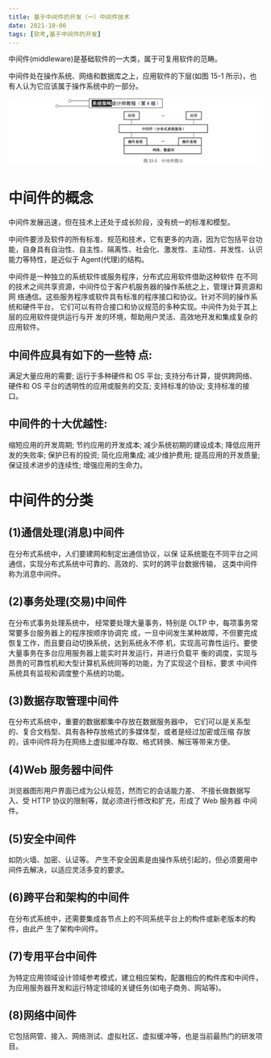 ```yaml
---
title: 基于中间件的开发（一）中间件技术
date: 2021-10-06
tags: [软考,基于中间件的开发]
---
```


中间件(middleware)是基础软件的一大类，属于可复用软件的范畴。

中间件处在操作系统、网络和数据库之上，应用软件的下层(如图 15-1 所示)，也有人认为它应该属于操作系统中的一部分。

![](/images/ruankao/7-1.png)

# 中间件的概念
中间件发展迅速，但在技术上还处于成长阶段，没有统一的标准和模型。

中间件要涉及软件的所有标准、规范和技术，它有更多的内涵，因为它包括平台功能，自身具有自治性、自主性、隔离性、社会化、激发性、主动性、并发性、认识能力等特性，是近似于 Agent(代理)的结构。

中间件是一种独立的系统软件或服务程序，分布式应用软件借助这种软件 在不同的技术之间共享资源，中间件位于客户机服务器的操作系统之上，管理计算资源和网 络通信。这些服务程序或软件具有标准的程序接口和协议。针对不同的操作系统和硬件平台， 它们可以有符合接口和协议规范的多种实现。中间件为处于其上层的应用软件提供运行与开 发的环境，帮助用户灵活、高效地开发和集成复杂的应用软件。


## 中间件应具有如下的一些特 点:
满足大量应用的需要; 
运行于多种硬件和 OS 平台;
支持分布计算，提供跨网络、硬件和 OS 平台的透明性的应用或服务的交互; 
支持标准的协议;
支持标准的接口。

## 中间件的十大优越性:
缩短应用的开发周期;
节约应用的开发成本;
减少系统初期的建设成本;
降低应用开发的失败率; 
保护已有的投资; 
简化应用集成; 
减少维护费用; 
提高应用的开发质量; 
保证技术进步的连续性; 
增强应用的生命力。

# 中间件的分类

## (1)通信处理(消息)中间件
在分布式系统中，人们要建网和制定出通信协议，以保 证系统能在不同平台之间通信，实现分布式系统中可靠的、高效的、实时的跨平台数据传输， 这类中间件称为消息中间件。

## (2)事务处理(交易)中间件
在分布式事务处理系统中， 经常要处理大量事务，特别是 OLTP 中，每项事务常常要多台服务器上的程序按顺序协调完 成，一旦中间发生某种故障，不但要完成恢复工作，而且要自动切换系统，达到系统永不停 机，实现高可靠性运行。要使大量事务在多台应用服务器上能实时并发运行，并进行负载平 衡的调度，实现与昂贵的可靠性机和大型计算机系统同等的功能，为了实现这个目标，要求 中间件系统具有监视和调度整个系统的功能。

## (3)数据存取管理中间件
在分布式系统中，重要的数据都集中存放在数据服务器中， 它们可以是关系型的、复合文档型、具有各种存放格式的多媒体型，或者是经过加密或压缩 存放的，该中间件将为在网络上虚拟缓冲存取、格式转换、解压等带来方便。

## (4)Web 服务器中间件
浏览器图形用户界面已成为公认规范，然而它的会话能力差、 不擅长做数据写入、受 HTTP 协议的限制等，就必须进行修改和扩充，形成了 Web 服务器 中间件。

## (5)安全中间件

如防火墙、加密、认证等。
产生不安全因素是由操作系统引起的，但必须要用中间件去解决，以适应灵活多变的要求。

## (6)跨平台和架构的中间件
在分布式系统中，还需要集成各节点上的不同系统平台上的构件或新老版本的构件，由此产 生了架构中间件。

## (7)专用平台中间件
为特定应用领域设计领域参考模式，建立相应架构，配置相应的构件库和中间件，为应用服务器开发和运行特定领域的关键任务(如电子商务、网站等)。

## (8)网络中间件
它包括网管、接入、网络测试、虚拟社区、虚拟缓冲等，也是当前最热门的研发项目。
